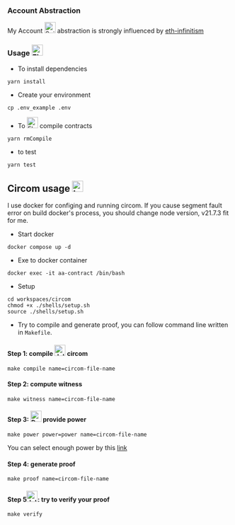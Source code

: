 ### Account Abstraction

My Account <img src="https://raw.githubusercontent.com/Tarikul-Islam-Anik/Animated-Fluent-Emojis/master/Emojis/Animals/Spider.png" alt="Spider" width="25" height="25" /> abstraction is strongly influenced by [eth-infinitism](https://github.com/eth-infinitism/account-abstraction/tree/develop)

### Usage <img src="https://raw.githubusercontent.com/Tarikul-Islam-Anik/Animated-Fluent-Emojis/master/Emojis/Animals/Fly.png" alt="Fly" width="25" height="25" />

- To install dependencies

```shell
yarn install
```

- Create your environment

```shell
cp .env_example .env
```

- To <img src="https://raw.githubusercontent.com/Tarikul-Islam-Anik/Animated-Fluent-Emojis/master/Emojis/Animals/Fly.png" alt="Fly" width="25" height="25" /> compile contracts

```shell
yarn rmCompile
```

- to test

```shell
yarn test
```

## Circom usage <img src="https://raw.githubusercontent.com/Tarikul-Islam-Anik/Animated-Fluent-Emojis/master/Emojis/Animals/Lady%20Beetle.png" alt="Lady Beetle" width="25" height="25" />

I use docker for configing and running circom. If you cause segment fault error on build docker's process, you should change node version, v21.7.3 fit for me.

- Start docker

```shell
docker compose up -d
```

- Exe to docker container

```shell
docker exec -it aa-contract /bin/bash
```

- Setup

```shell
cd workspaces/circom
chmod +x ./shells/setup.sh
source ./shells/setup.sh
```

- Try to compile and generate proof, you can follow command line written in `Makefile`.

#### Step 1: compile <img src="https://raw.githubusercontent.com/Tarikul-Islam-Anik/Animated-Fluent-Emojis/master/Emojis/Animals/Jellyfish.png" alt="Jellyfish" width="25" height="25" /> circom

```shell
make compile name=circom-file-name
```

#### Step 2: compute witness

```shell
make witness name=circom-file-name
```

#### Step 3: <img src="https://raw.githubusercontent.com/Tarikul-Islam-Anik/Animated-Fluent-Emojis/master/Emojis/Animals/Deer.png" alt="Deer" width="25" height="25" /> provide power

```shell
make power power=power name=circom-file-name
```

You can select enough power by this [link](https://github.com/iden3/snarkjs)

#### Step 4: generate proof

```shell
make proof name=circom-file-name
```

#### Step 5<img src="https://raw.githubusercontent.com/Tarikul-Islam-Anik/Animated-Fluent-Emojis/master/Emojis/Animals/Jellyfish.png" alt="Jellyfish" width="25" height="25" />: try to verify your proof

```shell
make verify
```
